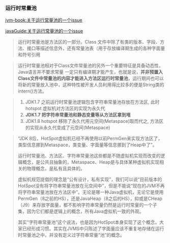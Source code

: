 ### 运行时常量池

[jvm-book:关于运行常量池的一个issue](https://github.com/fenixsoft/jvm_book/issues/112)

[javaGuide:关于运行常量池的一个issue](https://github.com/Snailclimb/JavaGuide/issues/747)

> 运行时常量池是方法区的一部分。Class 文件中除了有类的版本、字段、方法、接口等描述信息外，还有常量池表（用于存放编译期生成的各种字面量和符号引用  



> 运行时常量池相对于Class文件常量池的另外一个重要特征是具备动态性，Java语言并不要求常量 一定只有编译期才能产生，也就是说，**并非预置入Class文件中常量池的内容才能进入方法区运行时常量池**，运行期间也可以将新的常量放入池中，这种特性被开发人员利用得比较多的便是String类的 intern()方法。



> 1. JDK1.7 之前运行时常量池逻辑包含字符串常量池存放在方法区, 此时 hotspot 虚拟机对方法区的实现为永久代
> 2. **JDK1.7 把字符串常量池和静态变量等从方法区拿到堆**
> 3. JDK1.8 hotspot 移除了永久代用元空间(Metaspace)取而代之, 方法区的实现从永久代变成了元空间(Metaspace)



> “JDK 8后，HotSpot虚拟机已经不再使用以前PermGen来实现方法区了，类型信息挪到Metaspace，类变量、字面量等信息挪到了Heap中了”。
>
> 运行时常量池、方法区、字符串常量池这些都是不随虚拟机实现而改变的逻辑概念，是公共且抽象的，Metaspace、Heap是与具体某种虚拟机实现相关的物理概念，是私有且具体的。
>
> 虚拟机规范提倡的理念是“公有设计，私有实现”，我们可以说“目前版本的HotSpot没有将字符串常量池放在元空间中"，但是不能说“现在的JVM不再将字符串常量池放在方法区中”。无论是哪一种Java虚拟机，无论它是使用PermGen（8之前的HS），还是JavaHeap（8之后的HS），抑或是CHeap（J9）来存放字面量，都不影响字符串常量仍然是运行时常量的一个子集，因为它们都是逻辑上的概念，所有Java虚拟机一致的外观。
>
> 其实“字符串常量池”这个说法，也是因为HotSpot本身实现了这个概念，大家已经形成习惯。其实在JVMS中只陈述了字面量应该不重复地存储在运行时常量池之中，并没有定义过字符串常量“池”的概念。
